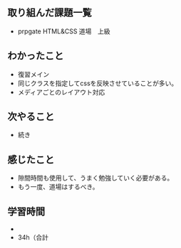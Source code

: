 ## 取り組んだ課題一覧
- prpgate HTML&CSS 道場　上級
## わかったこと
- 復習メイン
- 同じクラスを指定してcssを反映させていることが多い。
- メディアごとのレイアウト対応
## 次やること
- 続き
## 感じたこと
- 隙間時間も使用して、うまく勉強していく必要がある。
- もう一度、道場はするべき。
## 学習時間
- 
- 34h（合計
